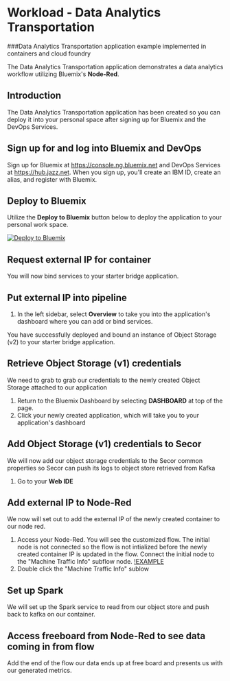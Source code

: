 # Workload - Data Analytics Transportation 


###Data Analytics Transportation application example implemented in containers and cloud foundry


The Data Analytics Transportation application demonstrates
a data analytics workflow utilizing Bluemix's **Node-Red**.

## Introduction

The Data Analytics Transportation application has been created so you can deploy it into your personal space
after signing up for Bluemix and the DevOps Services. 

## Sign up for and log into Bluemix and DevOps

Sign up for Bluemix at https://console.ng.bluemix.net and DevOps Services at https://hub.jazz.net.
When you sign up, you'll create an IBM ID, create an alias, and register with Bluemix.

## Deploy to Bluemix

Utilize the **Deploy to Bluemix** button below to deploy the application to your personal work space.

[![Deploy to Bluemix](https://bluemix.net/deploy/button.png)](https://bluemix.net/deploy?repository=https://hub.jazz.net/git/wprichar/date-uptodate-wprichar-1559 (https://bluemix.net/deploy/button.png%29]%28https://bluemix.net/deploy?repository=https://hub.jazz.net/git/wprichar/date-uptodate-wprichar-1559) )


## Request external IP for container

You will now bind services to your starter
bridge application.

## Put external IP into pipeline

1. In the left sidebar, select **Overview** to take you into the application's dashboard where you can
add or bind services.


You have successfully deployed and bound an instance of Object Storage (v2) to your starter bridge application.

## Retrieve Object Storage (v1) credentials


We need to grab to grab our credentials to the newly created Object Storage attached to our application


1. Return to the Bluemix Dashboard by selecting **DASHBOARD** at top of the page.
2. Click your newly created application, which will take you to your application's dashboard



## Add Object Storage (v1) credentials to Secor

We will now add our object storage credentials to the Secor common properties so Secor can push its logs to object store retrieved from Kafka

1. Go to your **Web IDE**


## Add external IP to Node-Red

We now will set out to add the external IP of the newly created container to our node red.

1. Access your Node-Red. You will see the customized flow. The initial node is not connected so the flow is not intialized before the newly created container IP is updated in the flow.
Connect the initial node to the "Machine Traffic Info" subflow node.
[!EXAMPLE](images/connect_start_node.png)
2. Double click the "Machine Traffic Info" sublow



## Set up Spark

We will set up the Spark service to read from our object store and push back to kafka on our container.


## Access freeboard from Node-Red to see data coming in from flow

Add the end of the flow our data ends up at free board and presents us with our generated metrics. 